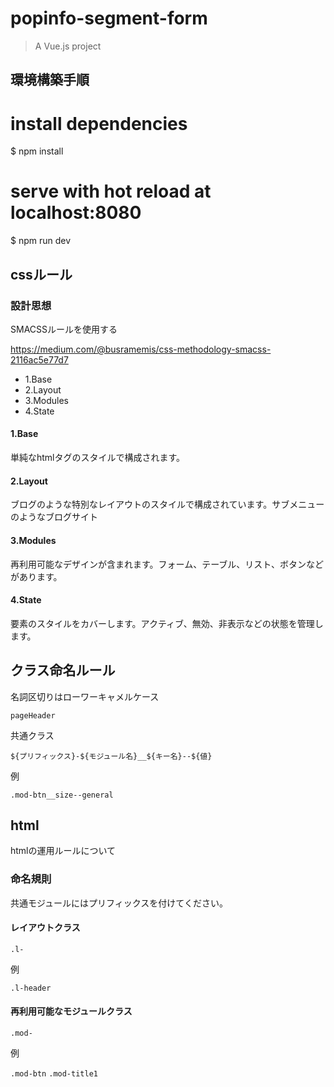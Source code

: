 # popinfo-segment-form

> A Vue.js project

## 環境構築手順

# install dependencies
$ npm install

# serve with hot reload at localhost:8080
$ npm run dev


## cssルール

### 設計思想

SMACSSルールを使用する

https://medium.com/@busramemis/css-methodology-smacss-2116ac5e77d7


- 1.Base
- 2.Layout
- 3.Modules
- 4.State

#### 1.Base
単純なhtmlタグのスタイルで構成されます。

#### 2.Layout
ブログのような特別なレイアウトのスタイルで構成されています。サブメニューのようなブログサイト

#### 3.Modules
再利用可能なデザインが含まれます。フォーム、テーブル、リスト、ボタンなどがあります。

#### 4.State
要素のスタイルをカバーします。アクティブ、無効、非表示などの状態を管理します。

## クラス命名ルール
名詞区切りはローワーキャメルケース

`pageHeader`


共通クラス

`${プリフィックス}-${モジュール名}__${キー名}--${値}`

例

`.mod-btn__size--general`

## html

htmlの運用ルールについて

### 命名規則
共通モジュールにはプリフィックスを付けてください。

#### レイアウトクラス
`.l-`

例

`.l-header`

#### 再利用可能なモジュールクラス
`.mod-`

例

`.mod-btn`
`.mod-title1`
